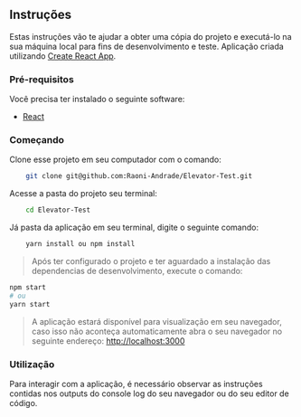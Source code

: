 ## Instruções
Estas instruções vão te ajudar a obter uma cópia do projeto e executá-lo na sua máquina local para fins de desenvolvimento e teste.
Aplicação criada utilizando [Create React App](https://github.com/facebook/create-react-app).

### Pré-requisitos
Você precisa ter instalado o seguinte software:

- [React](https://react.dev/learn/installation)


### Começando

Clone esse projeto em seu computador com o comando:
```bash
	git clone git@github.com:Raoni-Andrade/Elevator-Test.git
```
Acesse a pasta do projeto seu terminal:
```bash
	cd Elevator-Test
```
Já pasta da aplicação em seu terminal, digite o seguinte comando:
```bash
	yarn install ou npm install
```

> Após ter configurado o projeto e ter aguardado a instalação das dependencias de desenvolvimento, execute o comando:
```bash
npm start
# ou
yarn start
```
> A aplicação estará disponível para visualização em seu navegador, caso isso não aconteça automaticamente abra o seu navegador no seguinte endereço: [http://localhost:3000](http://localhost:3000)

### Utilização

Para interagir com a aplicação, é necessário observar as instruções contidas nos outputs do console log do seu navegador ou do seu editor de código.